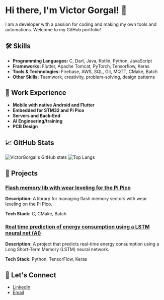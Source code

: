 # Hi there, I'm Victor Gorgal! 👋

I am a developer with a passion for coding and making my own tools and automations. Welcome to my GitHub portfolio!

## 🛠 Skills
- **Programming Languages:** C, Dart, Java, Kotlin, Python, JavaScript
- **Frameworks:** Flutter, Apache Tomcat, PyTorch, Tensorflow, Keras
- **Tools & Technologies:** Firebase, AWS, SQL, Git, MQTT, CMake, Batch
- **Other Skills:** Teamwork, creativity, problem-solving, design patterns

## 💼 Work Experience
- **Mobile with native Android and Flutter**
- **Embedded for STM32 and Pi Pico**
- **Servers and Back-End**
- **AI Engineering/training**
- **PCB Design**

## 📈 GitHub Stats
![VictorGorgal's GitHub stats](https://github-readme-stats.vercel.app/api?username=VictorGorgal&show_icons=true&theme=radical)
![Top Langs](https://github-readme-stats.vercel.app/api/top-langs/?username=VictorGorgal&layout=compact&theme=radical)

## 🚀 Projects

### [Flash memory lib with wear leveling for the Pi Pico](https://github.com/VictorGorgal/flash-wear-leveling-lib)
**Description:** A library for managing flash memory sectors with wear leveling on the Pi Pico.

**Tech Stack:** C, CMake, Batch

### [Real time prediction of energy consumption using a LSTM neural net (AI)](https://github.com/VictorGorgal/EnergyConsumptionForecast)
**Description:** A project that predicts real-time energy consumption using a Long Short-Term Memory (LSTM) neural network.

**Tech Stack:** Python, TensorFlow, Keras

## 🤝 Let's Connect
- [LinkedIn](https://linkedin.com/in/victorgorgal)
- [Email](mailto:victorgorgal+g@example.com)
